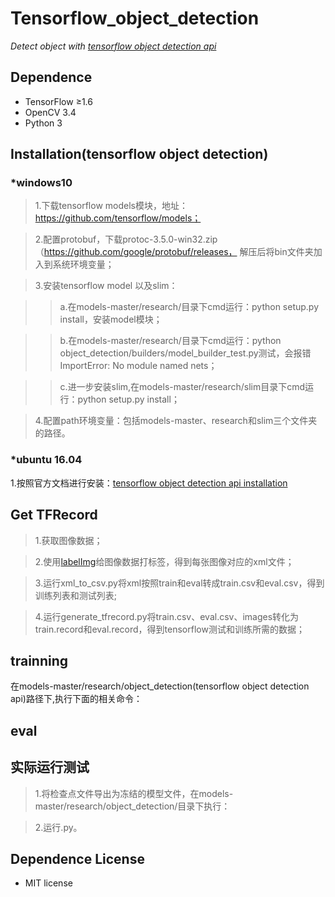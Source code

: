 # Tensorflow_object_detection
*Detect object with [tensorflow object detection api](https://github.com/tensorflow/models/tree/master/research/object_detection)*

## Dependence
* TensorFlow ≥1.6
* OpenCV 3.4
* Python 3

## Installation(tensorflow object detection)
### *windows10
>1.下载tensorflow models模块，地址：https://github.com/tensorflow/models；

>2.配置protobuf，下载protoc-3.5.0-win32.zip（https://github.com/google/protobuf/releases， 解压后将bin文件夹加入到系统环境变量；

>3.安装tensorflow model 以及slim：

  >>a.在models-master/research/目录下cmd运行：python setup.py install，安装model模块；
  
  >>b.在models-master/research/目录下cmd运行：python object_detection/builders/model_builder_test.py测试，会报错ImportError: No module named nets；
  
  >>c.进一步安装slim,在models-master/research/slim目录下cmd运行：python setup.py install；
  
>4.配置path环境变量：包括models-master、research和slim三个文件夹的路径。

### *ubuntu 16.04

1.按照官方文档进行安装：[tensorflow object detection api installation](https://github.com/tensorflow/models/blob/master/research/object_detection/g3doc/installation.md)

## Get TFRecord

>1.获取图像数据；

>2.使用[labelImg](https://github.com/tzutalin/labelImg)给图像数据打标签，得到每张图像对应的xml文件；

>3.运行xml_to_csv.py将xml按照train和eval转成train.csv和eval.csv，得到训练列表和测试列表;

>4.运行generate_tfrecord.py将train.csv、eval.csv、images转化为train.record和eval.record，得到tensorflow测试和训练所需的数据；


## trainning
在models-master/research/object_detection(tensorflow object detection api)路径下,执行下面的相关命令：


## eval

## 实际运行测试
>1.将检查点文件导出为冻结的模型文件，在models-master/research/object_detection/目录下执行：

>2.运行.py。

## Dependence License
* MIT license

